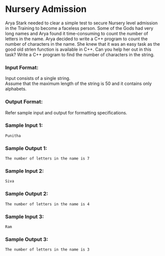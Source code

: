 # Nursery Admission

Arya Stark needed to clear a simple test to secure Nursery level admission in the Training to become a faceless person. Some of the Gods had very long names and Arya found it time-consuming to count the number of letters in the name. Arya decided to write a C++ program to count the number of characters in the name. She knew that it was an easy task as the good old strlen function is available in C++. Can you help her out in this task? Write a C++ program to find the number of characters in the string.

### Input Format:

Input consists of a single string. <br>
Assume that the maximum length of the string is 50 and it contains only alphabets.

### Output Format:

Refer sample input and output for formatting specifications.

### Sample Input 1:

```
Punitha
```

### Sample Output 1:

```
The number of letters in the name is 7
```

### Sample Input 2:

```
Siva
```

### Sample Output 2:

```
The number of letters in the name is 4
```

### Sample Input 3:

```
Ram
```

### Sample Output 3:

```
The number of letters in the name is 3
```
